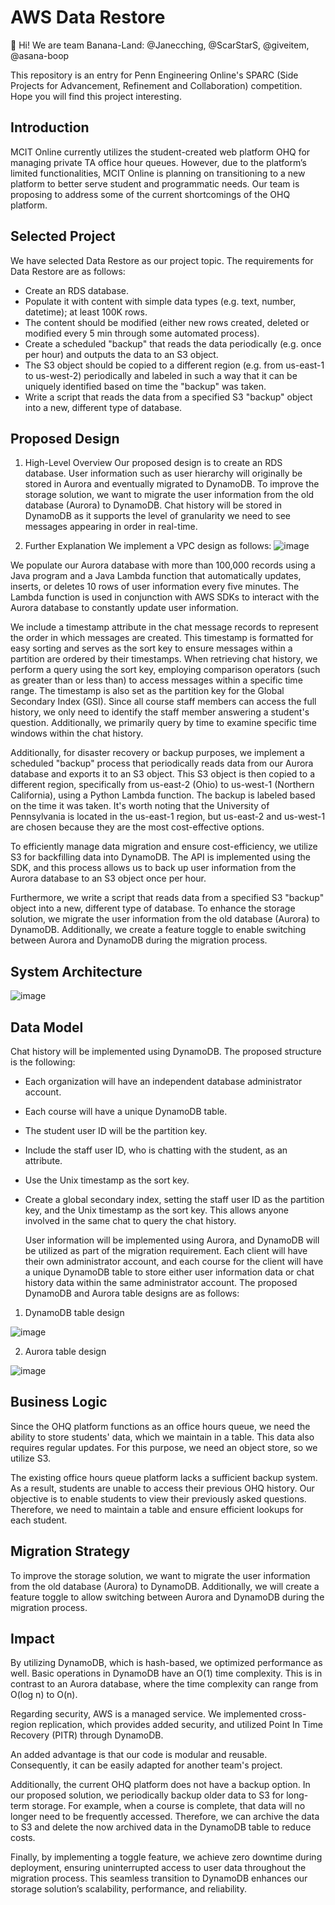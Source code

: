 # AWS Data Restore
👋 Hi! We are team Banana-Land: @Janecching, @ScarStarS,  @giveitem, @asana-boop

This repository is an entry for Penn Engineering Online's SPARC (Side Projects for Advancement, Refinement and Collaboration) competition.
Hope you will find this project interesting.


## Introduction
MCIT Online currently utilizes the student-created web platform OHQ for managing private TA
office hour queues. However, due to the platform’s limited functionalities, MCIT Online is planning
on transitioning to a new platform to better serve student and programmatic needs. Our team is
proposing to address some of the current shortcomings of the OHQ platform.

## Selected Project
We have selected Data Restore as our project topic. The requirements for Data Restore are as
follows:
* Create an RDS database.
* Populate it with content with simple data types (e.g. text, number, datetime); at least 100K
rows.
* The content should be modified (either new rows created, deleted or modified every 5 min
through some automated process).
* Create a scheduled "backup" that reads the data periodically (e.g. once per hour) and
outputs the data to an S3 object.
* The S3 object should be copied to a different region (e.g. from us-east-1 to us-west-2)
periodically and labeled in such a way that it can be uniquely identified based on time the
"backup" was taken.
* Write a script that reads the data from a specified S3 "backup" object into a new, different
type of database.

## Proposed Design
1. High-Level Overview
   Our proposed design is to create an RDS database. User information such as user hierarchy
will originally be stored in Aurora and eventually migrated to DynamoDB. To improve the
storage solution, we want to migrate the user information from the old database (Aurora) to
DynamoDB. Chat history will be stored in DynamoDB as it supports the level of granularity
we need to see messages appearing in order in real-time.

2. Further Explanation
   We implement a VPC design as follows:
   ![image](https://github.com/giveitem/banana-land/assets/49624400/77ed58d0-242a-46bb-a75a-026c1d772eda)

  We populate our Aurora database with more than 100,000 records using a Java program and
a Java Lambda function that automatically updates, inserts, or deletes 10 rows of user
information every five minutes. The Lambda function is used in conjunction with AWS SDKs
to interact with the Aurora database to constantly update user information.

  We include a timestamp attribute in the chat message records to represent the order in
which messages are created. This timestamp is formatted for easy sorting and serves as the
sort key to ensure messages within a partition are ordered by their timestamps. When
retrieving chat history, we perform a query using the sort key, employing comparison
operators (such as greater than or less than) to access messages within a specific time
range. The timestamp is also set as the partition key for the Global Secondary Index (GSI).
Since all course staff members can access the full history, we only need to identify the staff
member answering a student's question. Additionally, we primarily query by time to examine
specific time windows within the chat history.

  Additionally, for disaster recovery or backup purposes, we implement a scheduled "backup"
process that periodically reads data from our Aurora database and exports it to an S3
object. This S3 object is then copied to a different region, specifically from us-east-2 (Ohio)
to us-west-1 (Northern California), using a Python Lambda function. The backup is labeled
based on the time it was taken. It's worth noting that the University of Pennsylvania is
located in the us-east-1 region, but us-east-2 and us-west-1 are chosen because they are
the most cost-effective options.

  To efficiently manage data migration and ensure cost-efficiency, we utilize S3 for backfilling
data into DynamoDB. The API is implemented using the SDK, and this process allows us to
back up user information from the Aurora database to an S3 object once per hour.

  Furthermore, we write a script that reads data from a specified S3 "backup" object into a
new, different type of database. To enhance the storage solution, we migrate the user
information from the old database (Aurora) to DynamoDB. Additionally, we create a feature
toggle to enable switching between Aurora and DynamoDB during the migration process.


## System Architecture
![image](https://github.com/giveitem/banana-land/assets/49624400/78600956-8f4c-49ab-a739-0aa6854ed042)


## Data Model
Chat history will be implemented using DynamoDB. The proposed structure is the following:
* Each organization will have an independent database administrator account.
* Each course will have a unique DynamoDB table.
* The student user ID will be the partition key.
* Include the staff user ID, who is chatting with the student, as an attribute.
* Use the Unix timestamp as the sort key.
* Create a global secondary index, setting the staff user ID as the partition key, and the Unix
timestamp as the sort key. This allows anyone involved in the same chat to query the chat
history.

  User information will be implemented using Aurora, and DynamoDB will be utilized as part of the
migration requirement. Each client will have their own administrator account, and each course for
the client will have a unique DynamoDB table to store either user information data or chat history
data within the same administrator account. The proposed DynamoDB and Aurora table designs are
as follows:
1. DynamoDB table design
   
![image](https://github.com/giveitem/banana-land/assets/49624400/38375b48-9951-488a-8438-d7bbf9440ca5)

2. Aurora table design
   
![image](https://github.com/giveitem/banana-land/assets/49624400/b9742ba4-c438-484f-852a-9a4c754dd2f2)


## Business Logic
  Since the OHQ platform functions as an office hours queue, we need the ability to store students'
data, which we maintain in a table. This data also requires regular updates. For this purpose, we
need an object store, so we utilize S3.

  The existing office hours queue platform lacks a sufficient backup system. As a result, students are unable to access their previous OHQ history. Our objective is to enable students to view their
previously asked questions. Therefore, we need to maintain a table and ensure efficient lookups for
each student.

## Migration Strategy
  To improve the storage solution, we want to migrate the user information from the old database
(Aurora) to DynamoDB. Additionally, we will create a feature toggle to allow switching between
Aurora and DynamoDB during the migration process.

## Impact
  By utilizing DynamoDB, which is hash-based, we optimized performance as well. Basic operations
in DynamoDB have an O(1) time complexity. This is in contrast to an Aurora database, where the
time complexity can range from O(log n) to O(n).

  Regarding security, AWS is a managed service. We implemented cross-region replication, which
provides added security, and utilized Point In Time Recovery (PITR) through DynamoDB.

  An added advantage is that our code is modular and reusable. Consequently, it can be easily
adapted for another team's project.

  Additionally, the current OHQ platform does not have a backup option. In our proposed solution,
we periodically backup older data to S3 for long-term storage. For example, when a course is
complete, that data will no longer need to be frequently accessed. Therefore, we can archive the
data to S3 and delete the now archived data in the DynamoDB table to reduce costs.

  Finally, by implementing a toggle feature, we achieve zero downtime during deployment, ensuring
uninterrupted access to user data throughout the migration process. This seamless transition to
DynamoDB enhances our storage solution’s scalability, performance, and reliability.
